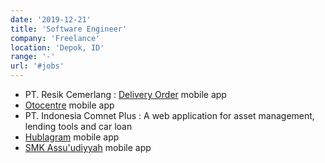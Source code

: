```yaml
---
date: '2019-12-21'
title: 'Software Engineer'
company: 'Freelance'
location: 'Depok, ID'
range: '-'
url: '#jobs'
---
```


- PT. Resik Cemerlang : [Delivery Order](https://play.google.com/store/apps/details?id=com.rotate.deliveryorder) mobile app
- [Otocentre](https://www.otocentre.com/) mobile app
- PT. Indonesia Comnet Plus : A web application for asset management, lending tools and car loan
- [Hublagram](https://hublagram.co.id/) mobile app
- [SMK Assu'udiyyah](http://www.assuudiyyah.sch.id) mobile app